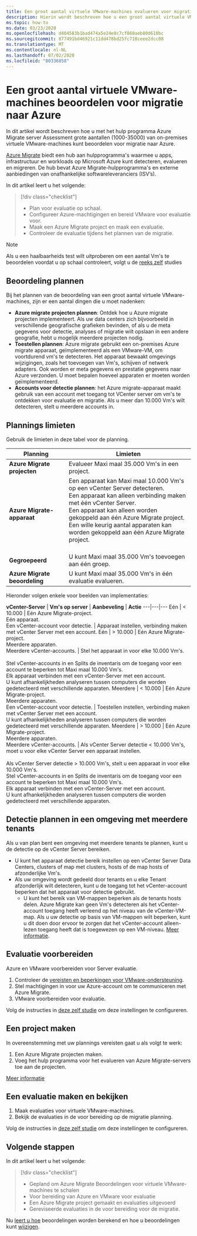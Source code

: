 ```yaml
---
title: Een groot aantal virtuele VMware-machines evalueren voor migratie naar Azure met Azure Migrate
description: Hierin wordt beschreven hoe u een groot aantal virtuele VMware-machines kunt beoordelen voor migratie naar Azure met behulp van de Azure Migrate-service. e
ms.topic: how-to
ms.date: 03/23/2020
ms.openlocfilehash: d404583b1bad474a5e24e8c7cf060aeb80d610bc
ms.sourcegitcommit: 877491bd46921c11dd478bd25fc718ceee2dcc08
ms.translationtype: MT
ms.contentlocale: nl-NL
ms.lasthandoff: 07/02/2020
ms.locfileid: "80336858"
---
```

# <a name="assess-large-numbers-of-vmware-vms-for-migration-to-azure"></a>Een groot aantal virtuele VMware-machines beoordelen voor migratie naar Azure


In dit artikel wordt beschreven hoe u met het hulp programma Azure Migrate server Assessment grote aantallen (1000-35000) van on-premises virtuele VMware-machines kunt beoordelen voor migratie naar Azure.

[Azure Migrate](migrate-services-overview.md) biedt een hub aan hulpprogramma's waarmee u apps, infrastructuur en workloads op Microsoft Azure kunt detecteren, evalueren en migreren. De hub bevat Azure Migrate-hulpprogramma's en externe aanbiedingen van onafhankelijke softwareleveranciers (ISV’s). 

In dit artikel leert u het volgende:
> [!div class="checklist"]
> * Plan voor evaluatie op schaal.
> * Configureer Azure-machtigingen en bereid VMware voor evaluatie voor.
> * Maak een Azure Migrate project en maak een evaluatie.
> * Controleer de evaluatie tijdens het plannen van de migratie.


> [!NOTE]
> Als u een haalbaarheids test wilt uitproberen om een aantal Vm's te beoordelen voordat u op schaal controleert, volgt u de [reeks zelf](tutorial-prepare-vmware.md) studies

## <a name="plan-for-assessment"></a>Beoordeling plannen

Bij het plannen van de beoordeling van een groot aantal virtuele VMware-machines, zijn er een aantal dingen die u moet nadenken:

- **Azure migrate projecten plannen**: Ontdek hoe u Azure migrate projecten implementeert. Als uw data centers zich bijvoorbeeld in verschillende geografische grafieken bevinden, of als u de meta gegevens voor detectie, analyses of migratie wilt opslaan in een andere geografie, hebt u mogelijk meerdere projecten nodig. 
- **Toestellen plannen**: Azure migrate gebruikt een on-premises Azure migrate apparaat, geïmplementeerd als een VMware-VM, om voortdurend vm's te detecteren. Het apparaat bewaakt omgevings wijzigingen, zoals het toevoegen van Vm's, schijven of netwerk adapters. Ook worden er meta gegevens en prestatie gegevens naar Azure verzonden. U moet bepalen hoeveel apparaten er moeten worden geïmplementeerd.
- **Accounts voor detectie plannen**: het Azure migrate-apparaat maakt gebruik van een account met toegang tot VCenter server om vm's te ontdekken voor evaluatie en migratie. Als u meer dan 10.000 Vm's wilt detecteren, stelt u meerdere accounts in.


## <a name="planning-limits"></a>Plannings limieten
 
Gebruik de limieten in deze tabel voor de planning.

**Planning** | **Limieten**
--- | --- 
**Azure Migrate projecten** | Evalueer Maxi maal 35.000 Vm's in een project.
**Azure Migrate-apparaat** | Een apparaat kan Maxi maal 10.000 Vm's op een vCenter Server detecteren.<br/> Een apparaat kan alleen verbinding maken met één vCenter Server.<br/> Een apparaat kan alleen worden gekoppeld aan één Azure Migrate project.<br/>  Een wille keurig aantal apparaten kan worden gekoppeld aan één Azure Migrate project. <br/><br/> 
**Gegroepeerd** | U kunt Maxi maal 35.000 Vm's toevoegen aan één groep.
**Azure Migrate beoordeling** | U kunt Maxi maal 35.000 Vm's in één evaluatie evalueren.

Hieronder volgen enkele voor beelden van implementaties:


**vCenter-Server** | **Vm's op server** | **Aanbeveling** | **Actie**
---|---|---
Eén | < 10.000 | Eén Azure Migrate-project.<br/> Eén apparaat.<br/> Een vCenter-account voor detectie. | Apparaat instellen, verbinding maken met vCenter Server met een account.
Eén | > 10.000 | Eén Azure Migrate-project.<br/> Meerdere apparaten.<br/> Meerdere vCenter-accounts. | Stel het apparaat in voor elke 10.000 Vm's.<br/><br/> Stel vCenter-accounts in en Splits de inventaris om de toegang voor een account te beperken tot Maxi maal 10.000 Vm's.<br/> Elk apparaat verbinden met een vCenter-Server met een account.<br/> U kunt afhankelijkheden analyseren tussen computers die worden gedetecteerd met verschillende apparaten.
Meerdere | < 10.000 |  Eén Azure Migrate-project.<br/> Meerdere apparaten.<br/> Een vCenter-account voor detectie. | Toestellen instellen, verbinding maken met vCenter Server met een account.<br/> U kunt afhankelijkheden analyseren tussen computers die worden gedetecteerd met verschillende apparaten.
Meerdere | > 10.000 | Eén Azure Migrate-project.<br/> Meerdere apparaten.<br/> Meerdere vCenter-accounts. | Als vCenter Server detectie < 10.000 Vm's, moet u voor elke vCenter Server een apparaat instellen.<br/><br/> Als vCenter Server detectie > 10.000 Vm's, stelt u een apparaat in voor elke 10.000 Vm's.<br/> Stel vCenter-accounts in en Splits de inventaris om de toegang voor een account te beperken tot Maxi maal 10.000 Vm's.<br/> Elk apparaat verbinden met een vCenter-Server met een account.<br/> U kunt afhankelijkheden analyseren tussen computers die worden gedetecteerd met verschillende apparaten.


## <a name="plan-discovery-in-a-multi-tenant-environment"></a>Detectie plannen in een omgeving met meerdere tenants

Als u van plan bent een omgeving met meerdere tenants te plannen, kunt u de detectie op de vCenter Server bereiken.

- U kunt het apparaat detectie bereik instellen op een vCenter Server Data Centers, clusters of map met clusters, hosts of de map hosts of afzonderlijke Vm's.
- Als uw omgeving wordt gedeeld door tenants en u elke Tenant afzonderlijk wilt detecteren, kunt u de toegang tot het vCenter-account beperken dat het apparaat voor detectie gebruikt. 
    - U kunt het bereik van VM-mappen beperken als de tenants hosts delen. Azure Migrate kan geen Vm's detecteren als het vCenter-account toegang heeft verleend op het niveau van de vCenter-VM-map. Als u uw detectie op basis van VM-mappen wilt beperken, kunt u dit doen door ervoor te zorgen dat het vCenter-account alleen-lezen toegang heeft dat is toegewezen op een VM-niveau. [Meer informatie](set-discovery-scope.md).

## <a name="prepare-for-assessment"></a>Evaluatie voorbereiden

Azure en VMware voorbereiden voor Server evaluatie. 

1. Controleer de [vereisten en beperkingen voor VMware-ondersteuning](migrate-support-matrix-vmware.md).
2. Stel machtigingen in voor uw Azure-account om te communiceren met Azure Migrate.
3. VMware voorbereiden voor evaluatie.

Volg de instructies in [deze zelf studie](tutorial-prepare-vmware.md) om deze instellingen te configureren.


## <a name="create-a-project"></a>Een project maken

In overeenstemming met uw plannings vereisten gaat u als volgt te werk:

1. Een Azure Migrate projecten maken.
2. Voeg het hulp programma voor het evalueren van Azure Migrate-servers toe aan de projecten.

[Meer informatie](how-to-add-tool-first-time.md)

## <a name="create-and-review-an-assessment"></a>Een evaluatie maken en bekijken

1. Maak evaluaties voor virtuele VMware-machines.
1. Bekijk de evaluaties in de voor bereiding op de migratie planning.


Volg de instructies in [deze zelf studie](tutorial-assess-vmware.md) om deze instellingen te configureren.
    

## <a name="next-steps"></a>Volgende stappen

In dit artikel leert u het volgende:
 
> [!div class="checklist"] 
> * Gepland om Azure Migrate Beoordelingen voor virtuele VMware-machines te schalen
> * Voor bereiding van Azure en VMware voor evaluatie
> * Een Azure Migrate project gemaakt en evaluaties uitgevoerd
> * Gereviseerde evaluaties in de voor bereiding voor de migratie.

Nu [leert u hoe](concepts-assessment-calculation.md) beoordelingen worden berekend en hoe u beoordelingen kunt [wijzigen](how-to-modify-assessment.md).
